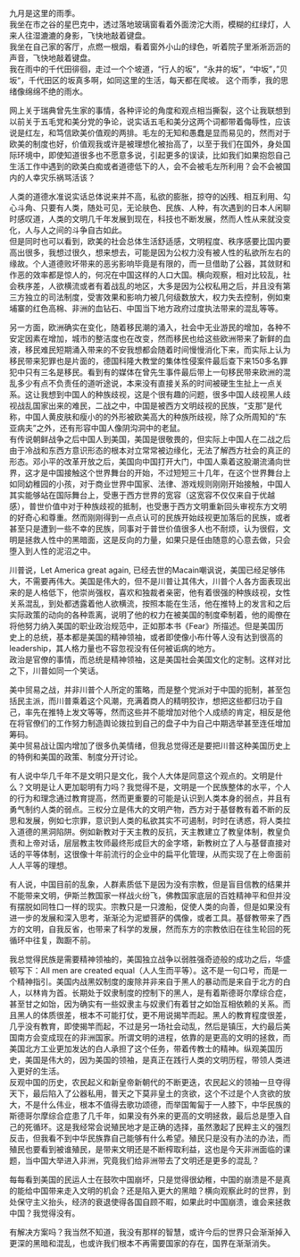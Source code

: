 
九月是这里的雨季。  
我坐在市之谷的星巴克中，透过落地玻璃窗看着外面滂沱大雨，模糊的红绿灯，人来人往湿漉漉的身影，飞快地敲着键盘。  
我坐在自己家的客厅，点燃一根烟，看着窗外小山的绿色，听着院子里淅淅沥沥的声音，飞快地敲着键盘。  
我在雨中的千代田徘徊，走过一个个坡道，“行人的坂”，“永井的坂”，“中坂”，”贝坂“，千代田区的坂真多啊，如同这里的生活，每天都在爬坡。
这个雨季，我的思绪像绵绵不绝的雨水。  

网上关于瑞典曾先生家的事情，各种评论的角度和观点相当撕裂，这个让我联想到以前关于五毛党和美分党的争论，说实话五毛和美分这两个词都带着侮辱性，应该说是红左，和笃信欧美价值观的两排。毛左的无知和愚蠢是显而易见的，然而对于欧美的制度也好，价值观我或许是被理想化被抬高了，以至于我们在国外，身处国际环境中，即使知道很多也不愿意多说，引起更多的误读，比如我们如果抱怨自己生活工作中遇到的欧美白痴或者道德低下的人，会不会被毛左所利用？会不会被国内的人幸灾乐祸骂活该？  

人类的道德水准说实话总体说来并不高，私欲的膨胀，掠夺的凶残、相互利用、勾心斗角、只要有人类，随处可见，无论肤色、民族、人种，有次遇到的日本人闲聊时感叹道，人类的文明几千年发展到现在，科技也不断发展，然而人性从来就没变化，人与人之间的斗争自古如此。  
但是同时也可以看到，欧美的社会总体生活舒适感，文明程度、秩序感要比国内要高出很多，我想过很久，想来想去，可能是因为公权力没有被人性的私欲所左右的缘故。个人道德败坏带来的恶劣影响毕竟是有限的，而一旦借助了公器，其敛财和作恶的效率都是惊人的，何况在中国这样的人口大国。横向观察，相对比较乱，社会秩序差，人欲横流或者有着战乱的地区，大多是因为公权私用之后，并且没有第三方独立的司法制度，受害效果和影响力被几何级数放大，权力失去控制，例如柬埔寨的红色高棉、非洲的血钻石、中国当下地方政府过度执法带来的混乱等等。  

另一方面，欧洲确实在变化，随着移民潮的涌入，社会中无业游民的增加，各种不安定因素在增加，城市的整洁度也在改变，然而移民也给这些欧洲带来了新鲜的血液，移民难民短期涌入带来的不安我想都会随着时间慢慢消化下来，而实际上认为移民带来犯罪也是片面的，德国科隆大教堂的集体性侵案件最后查下来150多名罪犯中只有三名是移民。看到有的媒体在曾先生事件最后带上一句移民带来欧洲的混乱多少有点不负责任的道听途说，本来没有直接关系的时间被硬生生扯上一点关系。这让我想到中国人的种族歧视，这是个很有趣的问题，很多中国人歧视黑人歧视战乱国家出来的难民，二战之中，中国是被西方文明歧视的民族，“支那”是代称，中国人黄皮肤和瘦小的的外形被欧美高大的种族所歧视，除了众所周知的“东亚病夫”之外，还有形容中国人像阴沟洞中的老鼠。  
有传说朝鲜战争之后中国人到美国，美国是很敬畏的，但实际上中国人在二战之后由于冷战和东西方意识形态的根本对立常常被边缘化，无法了解西方社会的真正的形态。邓小平的改革开放之后，美国向中国打开大门，中国人乘着这股潮流涌向世界，这才是中国接触这个世界舞台的开始，不过短短三十几年，在这个世界舞台上如同幼稚园的小孩，对于商业世界中国家、法律、游戏规则刚刚开始接触，中国人其实能够站在国际舞台上，受惠于西方世界的宽容（这宽容不仅仅来自于优越感），普世价值中对于种族歧视的抵制，也受惠于西方文明重新回头审视东方文明的好奇心和尊重。然而刚刚得到一点点认可的民族开始歧视更加落后的民族，或者甚至只是遭到一些不幸的民族，同事对于普世价值很多人也不耐烦，认为很假，文明是拯救人性中的黑暗面，这是反向的力量，如果只是任由随意的心意去做，只会堕入到人性的泥沼之中。  



川普说，Let America great again, 已经去世的Macain嘲讽说，美国已经足够伟大，不需要再伟大。美国是伟大的，但不是川普让其伟大，川普个人各方面表现出来的是人格低下，他崇尚强权，喜欢和独裁者亲密，他有着很强的种族歧视，女性关系混乱，到处都透露着他人欲横流，按照本能在生活，他在推特上的发言和之后实际政策的动向的各种乖离，说明了他的权力在被美国的制度牵制着，他的阁僚在将他努力纳入美国的职业政治规范中，正如那本书《Fear》所描述。但是美国历史上的总统，基本都是美国的精神领袖，或者即使像小布什等人没有达到很高的leadership，其人格力量也不容忽视没有任何被诟病的地方。  
政治是官僚的事情，而总统是精神领袖，这是美国社会美国文化的定制。这样对比之下，川普如同一个笑话。  

美中贸易之战，并非川普个人所定的策略，而是整个党派对于中国的扼制，甚至包括民主派，而川普乘着这个风潮，充满着商人的精明狡诈，想把这些都归功于自己，率先在推特上发文等等，然而这些并不能增加对他个人成绩的肯定，相反是他在将官僚们的工作努力制造舆论拨拉到自己的盘子中为自己中期选举甚至连任增加筹码。  
美中贸易战让国内增加了很多仇美情绪，但我总觉得还是要把川普这种美国历史上的特例和美国的政策、制度分开讨论。  

有人说中华几千年不是文明只是文化，我个人大体是同意这个观点的。文明是什么？文明是让人更加聪明有力吗？我觉得不是，文明是一个民族整体的水平，个人的行为和理念通过教育提高，然而更重要的可能是认识到人类本身的弱点，并且有勇气制约人类的弱点。三权分立是伟大的文明产物，西方对于基督教有着不断的反思和发展，例如七宗罪，意识到人类的私欲其实不可遏制，时时在诱惑，将人类拉入道德的黑洞陷阱。例如新教对于天主教的反抗，天主教建立了教皇体制，教皇负责和上帝对话，层层教主牧师最终形成巨大的金字塔，新教树立了人与基督直接对话的平等体制，这很像十年前流行的企业中的扁平化管理，从而实现了在上帝面前人人平等的理想。  

有人说，中国目前的乱象，人群素质低下是因为没有宗教，但是盲目信教的结果并不能带来文明，伊斯兰教国家一样战火纷飞，佛教国家底层的百姓精神平和但并没有摆脱如同牲口一样的现实。宗教只是一只渡船，促使人类的向善，但是如果没有进一步的发展和深入思考，渐渐沦为泥塑菩萨的偶像，或者工具。基督教带来了西方的文明，自我反省，也带来了科学的发展，然而东方的宗教依旧在往生轮回的死循环中往复，踟蹰不前。  

我总觉得民族是需要精神领袖的，美国独立战争以弱胜强奇迹般的成功之后，华盛顿写下：All men are created equal（人人生而平等）。这不是一句口号，而是一个精神指引。美国内战黑奴制度的废除并非来自于黑人的暴动而是来自于北方的白人，以林肯为首。长期处于奴隶制度的控制下的黑人，是有着斯德哥尔摩综合症，甚至甘之如饴，因为确实有一些奴隶主与奴隶们有着甘之如饴互相依赖的关系。而且黑人的体质很差，根本不可能打仗，更不用说揭竿而起。黑人的教育程度很差，几乎没有教育，即使揭竿而起，不过是另一场社会动乱，然后是镇压，大约最后美国南方会变成现在的非洲国家。所谓文明的进程，依靠的是更高的文明的拯救，而美国北方工业更加发达的白人承担了这个任务，带着传教士的精神。纵观美国历史，美国是伟大的，因为美国的领袖，是真正在践行人类的文明历程，带领人类进入更好的生活。  
反观中国的历史，农民起义和新皇帝新朝代的不断更迭，农民起义的领袖一旦夺得天下，最后陷入了公器私用，普天之下莫非皇土的贪欲，这个不过是个人贪欲的放大，不是什么伟业，根本不值得去歌功颂德，而举国匍匐于一人膝下，中华民族的斯德哥尔摩综合症患了几千年，如果没有外来的更高的文明拯救，最后总是堕入自己的死循环。这是我经常会说殖民地才是正确的选择，虽然激起了民粹主义的强烈反击，但我看不到中华民族靠自己能够有什么希望。殖民只是没有办法的办法，而殖民也要看到被谁殖民，是带来文明还是不断榨取利益，这也是今天非洲面临的课题，当中国大举进入非洲，究竟我们给非洲带去了文明还是更多的混乱？  

每每看到美国的民运人士在鼓吹中国崩坏，只是觉得很幼稚，中国的崩溃是不是真的能给中国带来走入文明的机会？还是陷入更大的黑暗？横向观察此时的世界，到处保守主义抬头，经济的衰退使得各国自顾不暇，如果此时中国崩溃，谁会来拯救中国？我觉得没有。  

有解决方案吗？我当然不知道，我没有那样的智慧，或许今后的世界只会渐渐掉入更深的黑暗和混乱，也或许我们根本不再需要国家的存在，国界在渐渐消失。  
